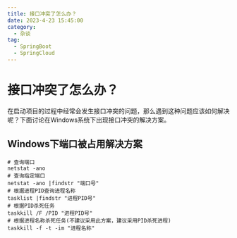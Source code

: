 ```yaml
---
title: 接口冲突了怎么办？
date: 2023-4-23 15:45:00
category:
  - 杂谈
tag:
  - SpringBoot
  - SpringCloud
---
```


# 接口冲突了怎么办？

在启动项目的过程中经常会发生接口冲突的问题，那么遇到这种问题应该如何解决呢？下面讨论在Windows系统下出现接口冲突的解决方案。

## Windows下端口被占用解决方案

```batch
# 查询端口
netstat -ano
# 查询指定端口
netstat -ano |findstr "端口号"
# 根据进程PID查询进程名称
tasklist |findstr "进程PID号"
# 根据PID杀死任务
taskkill /F /PID "进程PID号"
# 根据进程名称杀死任务(不建议采用此方案，建议采用PID杀死进程)
taskkill -f -t -im "进程名称"
```